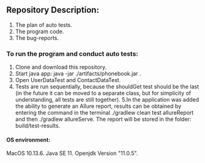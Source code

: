 ## Repository Description:

1. The plan of auto tests.
2. The program code.
3. The bug-reports.

### To run the program and conduct auto tests:

1. Clone and download this repository.
2. Start java app: java -jar ./artifacts/phonebook.jar .
3. Open UserDataTest and ContactDataTest.
4. Tests are run sequentially, because the shouldGet test should be the last (in the future it can be moved to a separate class, but for simplicity of understanding, all tests are still together).
5.In the application was added the ability to generate an Allure report, results can be obtained by entering the command in the terminal ./gradlew clean test allureReport and then ./gradlew allureServe.
The report will be stored in the folder: build/test-results.

#### OS environment:
MacOS 10.13.6.
Java SE 11.
Openjdk Version "11.0.5".